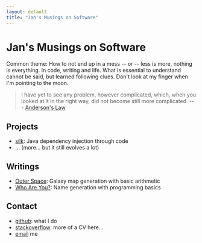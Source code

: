 ```yaml
---
layout: default
title: "Jan's Musings on Software"
---
```


# Jan's Musings on Software

Common theme: How to not end up in a mess -- or -- less is more, nothing is everything. In code, writing and life. 
What is essential to understand cannot be said, but learned following clues. Don't look at my finger when I'm pointing to the moon.

> I have yet to see any problem, however complicated, which, when you looked at it in the right way, did not become still more complicated. --- [Anderson's Law](https://en.wikiquote.org/wiki/Poul_Anderson)


## Projects

* [silk](http://jbee.github.io/silk/): Java dependency injection through code
* ... (more... but it still evolves a lot)


## Writings 

* [Outer Space](game.html): Galaxy map generation with basic arithmetic
* [Who Are You?](names.html): Name generation with programming basics


## Contact

* [github](https://github.com/jbee): what I do
* [stackoverflow](https://stackoverflow.com/users/story/8785454): more of a CV here...
* [email](mailto:jaanbernitt+jbee.se@gmail.com) me


